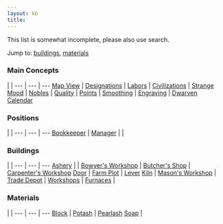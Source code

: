```yaml
---
layout: kb
title: 
---
```


This list is somewhat incomplete, please also use search.

Jump to: [buildings](#Buildings), [materials](#Materials)


### Main Concepts

<div class="table_full"></div>
 
 |  | 
--- | --- | ---
[Map View](mapview.html) | [Designations](designations.html) | [Labors](labors.html) |
[Civilizations](civilizations.html) | [Strange Mood](strange-mood.html) |
[Nobles](nobles.html) | [Quality](quality.html) | [Points](points.html) |
[Smoothing](smoothing.html) | [Engraving](engraving.html) |
[Dwarven Calendar](calendar.html)

### Positions

<div class="table_full"></div>

 |  | 
--- | --- | ---
[Bookkeeper](bookkeeper.html) | [Manager](manager.html) | |


### Buildings

<div class="table_full"></div>

 |  | 
--- | --- | ---
[Ashery](ashery.html) | |
[Bowyer's Workshop](bowyers-workshop.html) | [Butcher's Shop](butchers-shop.html) | [Carpenter's Workshop](carpenters-workshop.html)
[Door](door.html) | [Farm Plot](farm-plot.html) | [Lever](lever.html)
[Kiln](kiln.html) |
[Mason's Workshop](masons-workshop.html) | [Trade Depot](trade-depot.html) |
[Workshops](workshops.html) | [Furnaces](furnaces.html) |


### Materials

<div class="table_full"></div>

 |  | 
--- | --- | ---
[Block](block.html) | [Potash](potash.html) | [Pearlash](pearlash.html)
[Soap](soap.html) |

